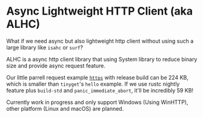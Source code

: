 # Async Lightweight HTTP Client (aka ALHC)

What if we need async but also lightweight http client without using such a large library like `isahc` or `surf`?

ALHC is a async http client library that using System library to reduce binary size and provide async request feature.

Our little parrell request example [`https`](./examples/https.rs) with release build can be 224 KB, which is smaller than `tinyget`'s `hello` example. If we use rustc nightly feature plus `build-std` and `panic_immediate_abort`, it'll be incredibly 59 KB!

Currently work in progress and only support Windows (Using WinHTTP), other platform (Linux and macOS) are planned.
